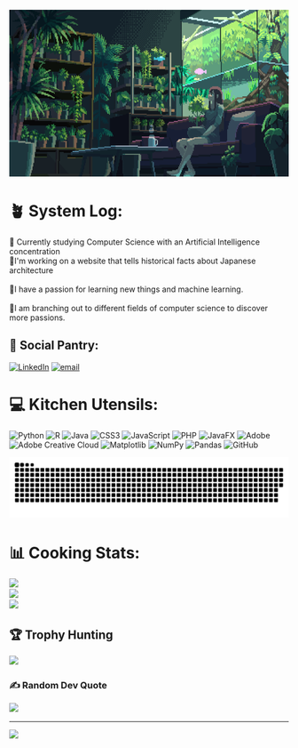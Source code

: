 <p align="center">
  <img src="https://github.com/OHarvey13/OHarvey13/blob/main/library.gif?raw=true" width="1500" height ="300">
</p>

# 🪴 System Log:
🌿 Currently studying Computer Science with an Artificial Intelligence concentration <br>🏯I'm working on a website that tells historical facts about Japanese architecture<br><br>🌳I have a passion for learning new things and machine learning.<br><br>🎋I am branching out to different fields of computer science to discover more passions.<br>


## 🎍 Social Pantry:
[![LinkedIn](https://img.shields.io/badge/LinkedIn-%230077B5.svg?logo=linkedin&logoColor=white)](https://linkedin.com/in/omari-harvey-791467252) [![email](https://img.shields.io/badge/Email-D14836?logo=gmail&logoColor=white)](mailto:omari.harvey12@gmail.com) 

# 💻 Kitchen Utensils:
![Python](https://img.shields.io/badge/python-3670A0?style=for-the-badge&logo=python&logoColor=ffdd54) ![R](https://img.shields.io/badge/r-%23276DC3.svg?style=for-the-badge&logo=r&logoColor=white) ![Java](https://img.shields.io/badge/java-%23ED8B00.svg?style=for-the-badge&logo=openjdk&logoColor=white) ![CSS3](https://img.shields.io/badge/css3-%231572B6.svg?style=for-the-badge&logo=css3&logoColor=white) ![JavaScript](https://img.shields.io/badge/javascript-%23323330.svg?style=for-the-badge&logo=javascript&logoColor=%23F7DF1E) ![PHP](https://img.shields.io/badge/php-%23777BB4.svg?style=for-the-badge&logo=php&logoColor=white) ![JavaFX](https://img.shields.io/badge/javafx-%23FF0000.svg?style=for-the-badge&logo=javafx&logoColor=white) ![Adobe](https://img.shields.io/badge/adobe-%23FF0000.svg?style=for-the-badge&logo=adobe&logoColor=white) ![Adobe Creative Cloud](https://img.shields.io/badge/Adobe%20Creative%20Cloud-DA1F26.svg?style=for-the-badge&logo=Adobe%20Creative%20Cloud&logoColor=white) ![Matplotlib](https://img.shields.io/badge/Matplotlib-%23ffffff.svg?style=for-the-badge&logo=Matplotlib&logoColor=black) ![NumPy](https://img.shields.io/badge/numpy-%23013243.svg?style=for-the-badge&logo=numpy&logoColor=white) ![Pandas](https://img.shields.io/badge/pandas-%23150458.svg?style=for-the-badge&logo=pandas&logoColor=white) ![GitHub](https://img.shields.io/badge/github-%23121011.svg?style=for-the-badge&logo=github&logoColor=white)

<picture>
  <source media="(prefers-color-scheme: dark)" srcset="https://raw.githubusercontent.com/OHarvey13/OHarvey13/output/github-snake-dark.svg" />
  <source media="(prefers-color-scheme: light)" srcset="https://raw.githubusercontent.com/OHarvey13/OHarvey13/output/github-snake.svg" />
  <img alt="github-snake" src="https://raw.githubusercontent.com/OHarvey13/OHarvey13/output/github-snake.svg" />
</picture>

# 📊 Cooking Stats:
![](https://github-readme-stats.vercel.app/api?username=OHarvey13&theme=dark&hide_border=false&include_all_commits=false&count_private=false)<br/>
![](https://nirzak-streak-stats.vercel.app/?user=OHarvey13&theme=dark&hide_border=false)<br/>
![](https://github-readme-stats.vercel.app/api/top-langs/?username=OHarvey13&theme=dark&hide_border=false&include_all_commits=false&count_private=false&layout=compact)

## 🏆 Trophy Hunting
![](https://github-profile-trophy.vercel.app/?username=OHarvey13&theme=tokyonight&no-frame=false&no-bg=true&margin-w=4)

### ✍️ Random Dev Quote
![](https://quotes-github-readme.vercel.app/api?type=horizontal&theme=radical)

---
[![](https://visitcount.itsvg.in/api?id=OHarvey13&icon=0&color=8)](https://visitcount.itsvg.in)

<!-- Proudly created with GPRM ( https://gprm.itsvg.in ) -->
